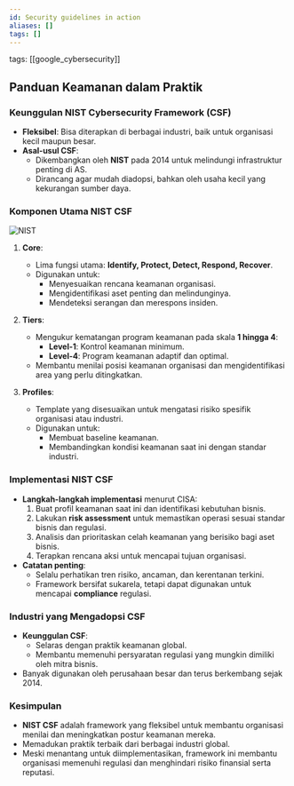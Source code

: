 ```yaml
---
id: Security guidelines in action
aliases: []
tags: []
---
```


tags: [[google_cybersecurity]]

## **Panduan Keamanan dalam Praktik**

### **Keunggulan NIST Cybersecurity Framework (CSF)**

- **Fleksibel**: Bisa diterapkan di berbagai industri, baik untuk organisasi kecil maupun besar.
- **Asal-usul CSF**:
  - Dikembangkan oleh **NIST** pada 2014 untuk melindungi infrastruktur penting di AS.
  - Dirancang agar mudah diadopsi, bahkan oleh usaha kecil yang kekurangan sumber daya.

### **Komponen Utama NIST CSF**

![NIST](https://d3c33hcgiwev3.cloudfront.net/imageAssetProxy.v1/EkOObSH4SXm2So4UnlEsXg_61119b639bf84caeb75133fc91847df1_CS_V-037_S25G008-Edited.png?expiry=1735948800000&hmac=ph6cLXy0kxzDeF4LcxYQlbtkf5DlkP1mXnF4UaZO4Cw)

1. **Core**:

   - Lima fungsi utama: **Identify, Protect, Detect, Respond, Recover**.
   - Digunakan untuk:
     - Menyesuaikan rencana keamanan organisasi.
     - Mengidentifikasi aset penting dan melindunginya.
     - Mendeteksi serangan dan merespons insiden.

2. **Tiers**:

   - Mengukur kematangan program keamanan pada skala **1 hingga 4**:
     - **Level-1**: Kontrol keamanan minimum.
     - **Level-4**: Program keamanan adaptif dan optimal.
   - Membantu menilai posisi keamanan organisasi dan mengidentifikasi area yang perlu ditingkatkan.

3. **Profiles**:
   - Template yang disesuaikan untuk mengatasi risiko spesifik organisasi atau industri.
   - Digunakan untuk:
     - Membuat baseline keamanan.
     - Membandingkan kondisi keamanan saat ini dengan standar industri.

### **Implementasi NIST CSF**

- **Langkah-langkah implementasi** menurut CISA:
  1. Buat profil keamanan saat ini dan identifikasi kebutuhan bisnis.
  2. Lakukan **risk assessment** untuk memastikan operasi sesuai standar bisnis dan regulasi.
  3. Analisis dan prioritaskan celah keamanan yang berisiko bagi aset bisnis.
  4. Terapkan rencana aksi untuk mencapai tujuan organisasi.
- **Catatan penting**:
  - Selalu perhatikan tren risiko, ancaman, dan kerentanan terkini.
  - Framework bersifat sukarela, tetapi dapat digunakan untuk mencapai **compliance** regulasi.

### **Industri yang Mengadopsi CSF**

- **Keunggulan CSF**:
  - Selaras dengan praktik keamanan global.
  - Membantu memenuhi persyaratan regulasi yang mungkin dimiliki oleh mitra bisnis.
- Banyak digunakan oleh perusahaan besar dan terus berkembang sejak 2014.

### **Kesimpulan**

- **NIST CSF** adalah framework yang fleksibel untuk membantu organisasi menilai dan meningkatkan postur keamanan mereka.
- Memadukan praktik terbaik dari berbagai industri global.
- Meski menantang untuk diimplementasikan, framework ini membantu organisasi memenuhi regulasi dan menghindari risiko finansial serta reputasi.
